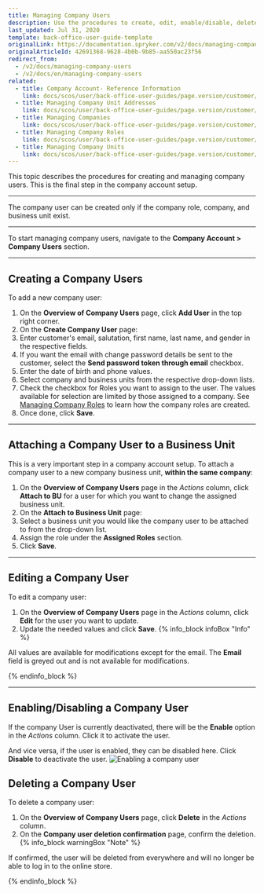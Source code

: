 ```yaml
---
title: Managing Company Users
description: Use the procedures to create, edit, enable/disable, delete, and attach company users to business units in the Back Office.
last_updated: Jul 31, 2020
template: back-office-user-guide-template
originalLink: https://documentation.spryker.com/v2/docs/managing-company-users
originalArticleId: 42691368-9628-4b0b-9b85-aa550ac23f56
redirect_from:
  - /v2/docs/managing-company-users
  - /v2/docs/en/managing-company-users
related:
  - title: Company Account- Reference Information
    link: docs/scos/user/back-office-user-guides/page.version/customer/company-account/references/company-account-reference-information.html
  - title: Managing Company Unit Addresses
    link: docs/scos/user/back-office-user-guides/page.version/customer/company-account/managing-company-unit-addresses.html
  - title: Managing Companies
    link: docs/scos/user/back-office-user-guides/page.version/customer/company-account/managing-companies.html
  - title: Managing Company Roles
    link: docs/scos/user/back-office-user-guides/page.version/customer/company-account/managing-company-roles.html
  - title: Managing Company Units
    link: docs/scos/user/back-office-user-guides/page.version/customer/company-account/managing-company-units.html
---
```


This topic describes the procedures for creating and managing company users. This is the final step in the company account setup.
***
The company user can be created only if the company role, company, and business unit exist.
***
To start managing company users, navigate to the **Company Account > Company Users** section.
***

## Creating a Company Users

To add a new company user:

1. On the **Overview of Company Users** page, click **Add User** in the top right corner.
2. On the **Create Company User** page:
  1. Enter customer's email, salutation, first name, last name, and gender in the respective fields.
  2. If you want the email with change password details be sent to the customer, select the **Send password token through email** checkbox.
  3. Enter the date of birth and phone values.
  4. Select company and business units from the respective drop-down lists.
  5. Check the checkbox for Roles you want to assign to the user. The values available for selection are limited by those assigned to a company. See [Managing Company Roles](/docs/scos/user/back-office-user-guides/{{page.version}}/customer/company-account/managing-company-roles.html) to learn how the company roles are created.
3. Once done, click **Save**.

***

## Attaching a Company User to a Business Unit

This is a very important step in a company account setup.
To attach a company user to a new company business unit, **within the same company**:
1. On the **Overview of Company Users** page in the _Actions_ column, click **Attach to BU** for a user for which you want to change the assigned business unit.
2. On the **Attach to Business Unit** page:
  1. Select a business unit you would like the company user to be attached to from the drop-down list.
  2. Assign the role under the **Assigned Roles** section.
3. Click **Save**.

***

## Editing a Company User

To edit a company user:
1. On the **Overview of Company Users** page in the _Actions_ column, click **Edit** for the user you want to update.
2. Update the needed values and click **Save**.
  {% info_block infoBox "Info" %}

  All values are available for modifications except for the email. The **Email** field is greyed out and is not available for modifications.

  {% endinfo_block %}

***

## Enabling/Disabling a Company User

If the company User is currently deactivated, there will be the **Enable** option in the _Actions_ column. Click it to activate the user.

And vice versa, if the user is enabled, they can be disabled here. Click **Disable** to deactivate the user.
![Enabling a company user](https://spryker.s3.eu-central-1.amazonaws.com/docs/User+Guides/Back+Office+User+Guides/Company+Account/Managing+Company+Users/enabling-company-user.png)

## Deleting a Company User

To delete a company user:
1. On the **Overview of Company Users** page, click **Delete** in the _Actions_ column.
2. On the **Company user deletion confirmation** page, confirm the deletion.
  {% info_block warningBox "Note" %}

  If confirmed, the user will be deleted from everywhere and will no longer be able to log in to the online store.
  
  {% endinfo_block %}

